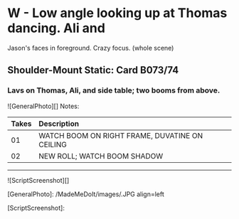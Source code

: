 # W - Low angle looking up at Thomas dancing. Ali andJason's faces in foreground. Crazy focus. (whole scene)

## Shoulder-Mount Static: Card B073/74

### Lavs on Thomas, Ali, and side table; two booms from above.

![GeneralPhoto][]
Notes: 

| Takes | Description |
|:---|:----|
| 01 | WATCH BOOM ON RIGHT FRAME, DUVATINE ON CEILING |
| 02 | NEW ROLL; WATCH BOOM SHADOW |

----

![ScriptScreenshot][]


[GeneralPhoto]:  /MadeMeDoIt/images/.JPG align=left

[ScriptScreenshot]: 